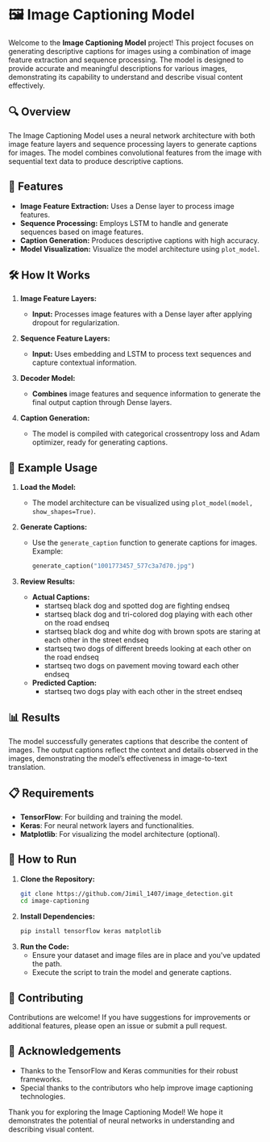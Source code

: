 # 🖼️ Image Captioning Model

Welcome to the **Image Captioning Model** project! This project focuses on generating descriptive captions for images using a combination of image feature extraction and sequence processing. The model is designed to provide accurate and meaningful descriptions for various images, demonstrating its capability to understand and describe visual content effectively.

## 🔍 Overview

The Image Captioning Model uses a neural network architecture with both image feature layers and sequence processing layers to generate captions for images. The model combines convolutional features from the image with sequential text data to produce descriptive captions.

## 🚀 Features

- **Image Feature Extraction:** Uses a Dense layer to process image features.
- **Sequence Processing:** Employs LSTM to handle and generate sequences based on image features.
- **Caption Generation:** Produces descriptive captions with high accuracy.
- **Model Visualization:** Visualize the model architecture using `plot_model`.

## 🛠️ How It Works

1. **Image Feature Layers:** 
   - **Input:** Processes image features with a Dense layer after applying dropout for regularization.
   
2. **Sequence Feature Layers:**
   - **Input:** Uses embedding and LSTM to process text sequences and capture contextual information.

3. **Decoder Model:**
   - **Combines** image features and sequence information to generate the final output caption through Dense layers.

4. **Caption Generation:**
   - The model is compiled with categorical crossentropy loss and Adam optimizer, ready for generating captions.

## 📝 Example Usage

1. **Load the Model:**
   - The model architecture can be visualized using `plot_model(model, show_shapes=True)`.

2. **Generate Captions:**
   - Use the `generate_caption` function to generate captions for images. Example:
     ```python
     generate_caption("1001773457_577c3a7d70.jpg")
     ```

3. **Review Results:**
   - **Actual Captions:**
     - startseq black dog and spotted dog are fighting endseq
     - startseq black dog and tri-colored dog playing with each other on the road endseq
     - startseq black dog and white dog with brown spots are staring at each other in the street endseq
     - startseq two dogs of different breeds looking at each other on the road endseq
     - startseq two dogs on pavement moving toward each other endseq
   - **Predicted Caption:**
     - startseq two dogs play with each other in the street endseq

## 📊 Results

The model successfully generates captions that describe the content of images. The output captions reflect the context and details observed in the images, demonstrating the model’s effectiveness in image-to-text translation.

## 📋 Requirements

- **TensorFlow**: For building and training the model.
- **Keras**: For neural network layers and functionalities.
- **Matplotlib**: For visualizing the model architecture (optional).

## 🧠 How to Run

1. **Clone the Repository:**
   ```bash
   git clone https://github.com/Jimil_1407/image_detection.git
   cd image-captioning
   
2. **Install Dependencies:**
   ```bash
   pip install tensorflow keras matplotlib

3. **Run the Code:**
   - Ensure your dataset and image files are in place and you've updated the path.
   - Execute the script to train the model and generate captions.

## 🤝 Contributing

Contributions are welcome! If you have suggestions for improvements or additional features, please open an issue or submit a pull request.

## 🌟 Acknowledgements

- Thanks to the TensorFlow and Keras communities for their robust frameworks.
- Special thanks to the contributors who help improve image captioning technologies.

Thank you for exploring the Image Captioning Model! We hope it demonstrates the potential of neural networks in understanding and describing visual content.
